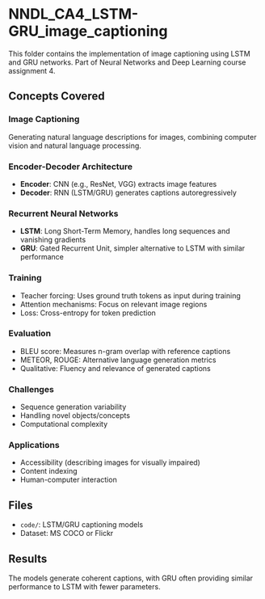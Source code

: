 # NNDL_CA4_LSTM-GRU_image_captioning

This folder contains the implementation of image captioning using LSTM and GRU networks. Part of Neural Networks and Deep Learning course assignment 4.

## Concepts Covered

### Image Captioning

Generating natural language descriptions for images, combining computer vision and natural language processing.

### Encoder-Decoder Architecture

- **Encoder**: CNN (e.g., ResNet, VGG) extracts image features
- **Decoder**: RNN (LSTM/GRU) generates captions autoregressively

### Recurrent Neural Networks

- **LSTM**: Long Short-Term Memory, handles long sequences and vanishing gradients
- **GRU**: Gated Recurrent Unit, simpler alternative to LSTM with similar performance

### Training

- Teacher forcing: Uses ground truth tokens as input during training
- Attention mechanisms: Focus on relevant image regions
- Loss: Cross-entropy for token prediction

### Evaluation

- BLEU score: Measures n-gram overlap with reference captions
- METEOR, ROUGE: Alternative language generation metrics
- Qualitative: Fluency and relevance of generated captions

### Challenges

- Sequence generation variability
- Handling novel objects/concepts
- Computational complexity

### Applications

- Accessibility (describing images for visually impaired)
- Content indexing
- Human-computer interaction

## Files

- `code/`: LSTM/GRU captioning models
- Dataset: MS COCO or Flickr

## Results

The models generate coherent captions, with GRU often providing similar performance to LSTM with fewer parameters.
